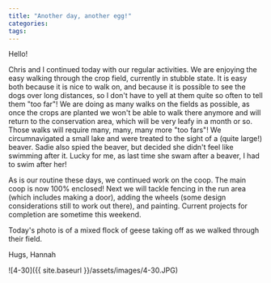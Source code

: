 ```yaml
---
title: "Another day, another egg!"
categories:
tags:
---
```


Hello!

Chris and I continued today with our regular activities. We are enjoying the easy walking through the crop field, currently in stubble state. It is easy both because it is nice to walk on, and because it is possible to see the dogs over long distances, so I don't have to yell at them quite so often to tell them "too far"! We are doing as many walks on the fields as possible, as once the crops are planted we won't be able to walk there anymore and will return to the conservation area, which will be very leafy in a month or so. Those walks will require many, many, many more "too fars"! We circumnavigated a small lake and were treated to the sight of a (quite large!) beaver. Sadie also spied the beaver, but decided she didn't feel like swimming after it. Lucky for me, as last time she swam after a beaver, I had to swim after her!

As is our routine these days, we continued work on the coop. The main coop is now 100% enclosed! Next we will tackle fencing in the run area (which includes making a door), adding the wheels (some design considerations still to work out there), and painting. Current projects for completion are sometime this weekend.

Today's photo is of a mixed flock of geese taking off as we walked through their field.

Hugs,
Hannah



![4-30]({{ site.baseurl }}/assets/images/4-30.JPG)